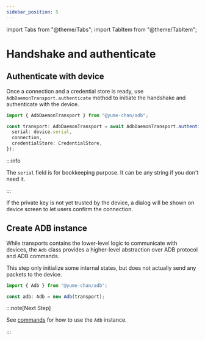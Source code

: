 ```yaml
---
sidebar_position: 5
---
```


import Tabs from "@theme/Tabs";
import TabItem from "@theme/TabItem";

# Handshake and authenticate

## Authenticate with device

Once a connection and a credential store is ready, use `AdbDaemonTransport.authenticate` method to initiate the handshake and authenticate with the device.

```ts transpile
import { AdbDaemonTransport } from "@yume-chan/adb";

const transport: AdbDaemonTransport = await AdbDaemonTransport.authenticate({
  serial: device.serial,
  connection,
  credentialStore: CredentialStore,
});
```

:::info

The `serial` field is for bookkeeping purpose. It can be any string if you don't need it.

:::

If the private key is not yet trusted by the device, a dialog will be shown on device screen to let users confirm the connection.

## Create ADB instance

While transports contains the lower-level logic to communicate with devices, the `Adb` class provides a higher-level abstraction over ADB protocol and ADB commands.

This step only initialize some internal states, but does not actually send any packets to the device.

```ts transpile
import { Adb } from "@yume-chan/adb";

const adb: Adb = new Adb(transport);
```

:::note[Next Step]

See [commands](../commands/index.md) for how to use the `Adb` instance.

:::
